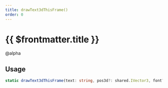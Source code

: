 ```yaml
---
title: drawText3dThisFrame()
order: 0
---
```


# {{ $frontmatter.title }}

@alpha 

## Usage

```ts
static drawText3dThisFrame(text: string, pos3d?: shared.IVector3, font?: GameFont, scale?: number, color?: shared.RGBA, outline?: boolean, dropShadow?: boolean): void;
```
